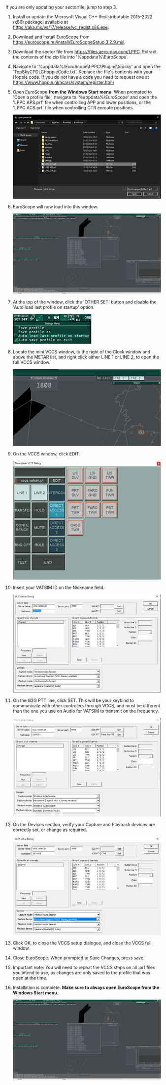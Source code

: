 ---
---

If you are only updating your sectorfile, jump to step 3.

1.   Install or update the Microsoft Visual C++ Redistributable 2015-2022 (x86) package, available at https://aka.ms/vs/17/release/vc_redist.x86.exe.

1.   Download and install EuroScope from https://euroscope.hu/install/EuroScopeSetup.3.2.9.msi.

1.   Download the sector file from https://files.aero-nav.com/LPPC. Extract the contents of the zip file into '%appdata%\EuroScope\'.

1.  Navigate to '%appdata%\EuroScope\LPPC\Plugins\topsky' and open the 'TopSkyCPDLChoppieCode.txt'. Replace the file's contents with your Hoppie code. If you do not have a code you need to request one at https://www.hoppie.nl/acars/system/register.html

1.   Open EuroScope **from the Windows Start menu**. When prompted to 'Open a profile file', navigate to '%appdata%\EuroScope' and open the 'LPPC APS.prf' file when controlling APP and lower positions, or the 'LPPC ACS.prf' file when controlling CTR enroute positions.

     ![Download](/assets/img/prof.png)

1.  EuroScope will now load into this window. 

     ![Download](/assets/img/complete.png)

1.   At the top of the window, click the 'OTHER SET' button and disable the 'Auto load last profile on startup' option.

     ![Autoload](/assets/img/aload.png)

1.   Locate the mini VCCS window, to the right of the Clock window and above the METAR list, and right click either LINE 1 or LINE 2, to open the full VCCS window.

     ![VCCS mini window](/assets/img/vccsmini.png)

1.  On the VCCS window, click EDIT.
     
     ![alt text](/assets/img/vccs.png)

1.  Insert your VATSIM ID on the Nickname field.

     ![alt text](/assets/img/vccsvid.png)

1.  On the G2G PTT line, click SET. This will be your keybind to communicate with other controlers through VCCS, and must be different than the one you use on Audio for VATSIM to transmit on the frequency.

     ![alt text](/assets/img/vccsptt.png)

1.  On the Devices section, verify your Capture and Playback devices are correctly set, or change as required.

     ![alt text](/assets/img/vccsaudio.png)

1. Click OK, to close the VCCS setup dialogue, and close the VCCS full window. 

1.  Close EuroScope. When prompted to Save Changes, press save. 

1. Important note: You will need to repeat the VCCS steps on all .prf files you intend to use, as changes are only saved to the profile that was open at the time.

1. Installation is complete. **Make sure to always open EuroScope from the Windows Start menu**.

     ![Complete](/assets/img/complete.png)
